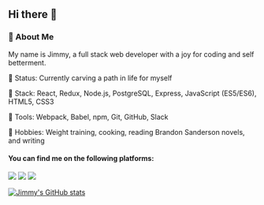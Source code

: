 ## Hi there 👋

<!--
**Jimmy-Vu/jimmy-vu** is a ✨ _special_ ✨ repository because its `README.md` (this file) appears on your GitHub profile.

Here are some ideas to get you started:

- 🔭 I’m currently working on ...
- 🌱 I’m currently learning ...
- 👯 I’m looking to collaborate on ...
- 🤔 I’m looking for help with ...
- 💬 Ask me about ...
- 📫 How to reach me: ...
- 😄 Pronouns: ...
- ⚡ Fun fact: ...
-->
### 💾 About Me
My name is Jimmy, a full stack web developer with a joy for coding and self betterment.

🌆 Status: Currently carving a path in life for myself

🚀 Stack: React, Redux, Node.js, PostgreSQL, Express, JavaScript (ES5/ES6), HTML5, CSS3

📐 Tools: Webpack, Babel, npm, Git, GitHub, Slack

🎏 Hobbies: Weight training, cooking, reading Brandon Sanderson novels, and writing

#### You can find me on the following platforms:
[<img src="https://img.shields.io/badge/LinkedIn-0077B5?style=for-the-badge&logo=linkedin&logoColor=white">](https://www.linkedin.com/in/jimmyvu2/)
[<img src="https://img.shields.io/badge/Goodreads-e9e5cd?style=for-the-badge&logo=goodreads&logoColor=553b08" />](https://www.goodreads.com/user/show/98015268-jimmy)
[<img src="https://img.shields.io/badge/Twitter-1DA1F2?style=for-the-badge&logo=twitter&logoColor=white" />](https://twitter.com/thrownewJimmy)

[![Jimmy's GitHub stats](https://github-readme-stats.vercel.app/api?username=Jimmy-Vu&count_private=true)](https://github.com/anuraghazra/github-readme-stats)
